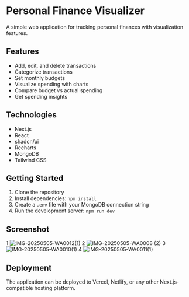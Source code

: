 # Personal Finance Visualizer

A simple web application for tracking personal finances with visualization features.

## Features

- Add, edit, and delete transactions
- Categorize transactions
- Set monthly budgets
- Visualize spending with charts
- Compare budget vs actual spending
- Get spending insights

## Technologies

- Next.js
- React
- shadcn/ui
- Recharts
- MongoDB
- Tailwind CSS

## Getting Started

1. Clone the repository
2. Install dependencies: `npm install`
3. Create a `.env` file with your MongoDB connection string
4. Run the development server: `npm run dev`

## Screenshot
1
![IMG-20250505-WA0012(1)](https://github.com/user-attachments/assets/1819f0ca-33bb-4d00-84c2-62c388c93fc5)
2
![IMG-20250505-WA0008 (2)](https://github.com/user-attachments/assets/3ec0b7ff-2be2-4142-b82b-ea284e28adb4)
3
![IMG-20250505-WA0010(1)](https://github.com/user-attachments/assets/1ed05d9d-ef9e-4346-ac6f-7994342fca85)
4
![IMG-20250505-WA0011(1)](https://github.com/user-attachments/assets/71b33c4f-e131-48e0-ae82-6fce90c59c23)

## Deployment

The application can be deployed to Vercel, Netlify, or any other Next.js-compatible hosting platform.
